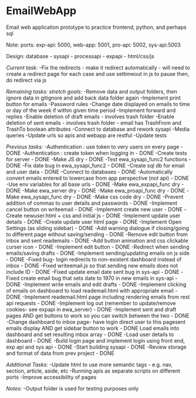 # EmailWebApp
Email web application prototype to practice frontend, python, and perhaps sql

Note: ports: exp-api: 5000, web-app: 5001, pro-api: 5002, sys-api:5003

Design:
database - sysapi - processapi - expapi - html/css/js

*Current task:*
-Fix the redirects - make it redirect automatically - will need to create a redirect page for each case and use settimeout in js to pause then, do redirect via js

*Remaining tasks: stretch goals:*
-Remove data and output folders, then ignore data in gitignore and add back data folder again
-Implement print button for emails
-Password rules
-Change date displayed on emails to time or day of the week if within given time period
-Implement forward and replies
-Enable deletion of draft emails - involves trash folder
-Enable deletion of sent emails - involves trash folder - email has TrashFrom and TrashTo boolean attributes
-Connect to database and rework sysapi
-Media queries
-Update urls so apis and webapp are restful
-Update tests

*Previous tasks:*
-Authentication : use token to very users on every page - DONE
-Authentication : create token when logging in - DONE
-Create tests for server - DONE
-Make JS dry - DONE
-Test ewa_sysapi_func2 functions - DONE
-Fix date bug in ewa_sysapi_func2 - DONE
-Create sql db for email and user data - DONE
-Connect to databases - DONE
-Automatically convert emails entered to lowercase from app perspective (not api) - DONE
-Use env variables for all base urls - DONE
-Make ewa_expapi_func dry - DONE
-Make ewa_server dry - DONE
-Make ewa_proapi_func dry - DONE
-Make ewa_sysapi_func dry - DONE
-Make css code dry - DONE
-Prevent addition of commas to user details and passwords - DONE
-Implement cancel button on writeemail - DONE
-Implement create new user - DONE
-Create newuser.html + css and initial js - DONE
-Implement update user details - DONE
-Create update user html page - DONE
-Implement Open Settings (as sliding sidebar) - DONE
-Add warning dialogue if closing/going to different page without saving/sending - DONE
-Remove edit button from inbox and sent reademails - DONE
-Add button animation and css clickable curser icon - DONE
-Implement edit button - DONE
-Redirect when sending emails/saving drafts - DONE
-Implement sending/updating emails on js side - DONE
-Fixed bug- login redirects to non-existent dashboard instead of inbox - DONE
-Fixed writeemail.js so that sending new emails does not include ID - DONE
-Fixed update email date sent bug in sys-api - DONE
-Fixed create email bug that sets date to 1970 in new emails in sys-api - DONE
-Implement write emails and edit drafts - DONE
-Implement clicking of emails on dashboard to load reademail.html with appropriate email - DONE
-Implement reademail.html page including rendering emails from rest api requests - DONE
-Implement log out (remember to update/remove cookies- see expapi in ewa_server) - DONE
-Implement sent and draft pages AND get buttons to work so you can switch between the two - DONE
-Change dashboard to inbox page- have login direct user to this pagesent emails display AND get sidebar button to work - DONE
Load emails into dashboard and set resulting inbox array - DONE
-Load user details to dashboard - DONE
-Build login page and implement login using front end, exp api and sys api - DONE
-Start building sysapi - DONE
-Review storage and format of data from prev project - DONE

*Additional Tasks:*
-Update html to use more semantic tags - e.g. nav, section, article, aside, etc
-Running apis as separate scripts on different ports
-Improve accessibility of pages


*Notes:*
-Output folder is used for testing purposes only